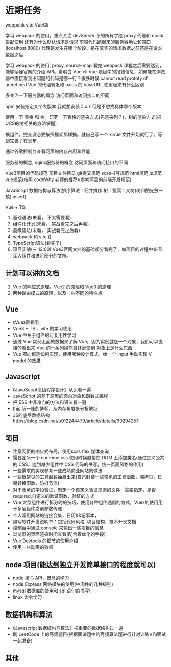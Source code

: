 <!--
 *@Author: x09898 coder_xujie@163.com
 * @Date: 2022-05-09 20:54:40
 * @LastEditors: xujie 1607526161@qq.com
 * @LastEditTime: 2022-12-22 23:14:42
 * @LastEditors: x09898 coder_xujie@163.com
 * @LastEditTime: 2022-12-23 15:43:02
 * @FilePath: \HTML-CSS-Javascript-\待解决的知识点\近期的学习要务.md
 * @Description: 近期的学习任务(面试前需要完成的知识点)
-->
# 近期任务

webpack vite VueCli

学习 webpack 的使用，重点关注 devServer 下的所有字段 proxy 代理和 mock 搭配使用
还有为什么默认请求是请求 前端代码跑起来的服务器地址和端口(localhost:8080)
代理是发生在哪个阶段，是在真实的请求数据之前还是在请求数据之后

学习 webpack 的使用, proxy, source-map
看完 webpack 课程之后需要达到，能够读懂官网的介绍 API。看明白 Vue cli
Vue 项目中的报错信息，如何能在浏览器中直接看到出问题的代码是哪一行？很多时候 cannot read prototy of undefined
Vue 的代理转发和 axios 的 baseURL 使用起来有什么区别

多关注一下服务器的概念
访问页面和访问接口的不同

npm 安装指定某个大版本 我就想安装 5.x.x 但是不想找具体哪个版本

使用一下 表格 和 树，研究一下表格的渲染方式(先渲染列？)，树的渲染方式(把UCS的树相关的方法掌握)

搞组件，完全没必要按照框架那样搞。就自己写一个 x.vue 文件开始就行了。等到完善了在发布

通过谷歌控制台查看网页的内存占用和性能

服务器的概念, nginx服务器的概念
访问页面和访问接口的不同

Vue3项目的代码规范 项目文件目录 git提交规范 scss书写规范 html规范 js规范 vue规范(按照 codeWhy 老师的推荐)(参考阿里的前端开发规范)

JavaScript 数据结构与算法(排序算法：归并排序 树：搜索二叉树(树和图先放一放) insert)

Vue + TS:

 1. 基础语法(未看， 不太需要看)
 2. 组件化开发(未看， 实战看完之后再看)
 3. 高级语法(未看， 实战看完之后看)
 4. webpack 和 vite ()
 5. TypeScript语法(看完了)
 6. 项目实战(三 12:00) Vue3官网文档的基础部分看完了，做项目的过程中查阅深入组件和进阶部分的文档。

## 计划可以讲的文档

1. Vue 的响应式原理，Vue2 的原理和 Vue3 的原理
2. 两种路由模式的原理，以及一些不同的特性点

## Vue

* 《Vue》霍春阳
* Vue3 + TS + vite 的学习使用
* Vue 中关于组件的可复用性学习
* 通过 Vue 实例上面的数据来了解 Vue。因为实例就是一个对象，我们可以直接的看出来 Vue 的一系列操作最终反馈到 对象上是什么东西
* Vue 双向绑定如何实现，使用哪种设计模式。给一个 input 手动实现 V-model 的效果

## Javascript

* 《JavaScript高级程序设计》从头看一遍
* JavaScript 的基于原型的面向对象和函数式编程
* 把 ES6 中非冷门的方法和语法看一遍
* this 阮一峰的博客，从内存角度来分析地址
* JS的底层数据结构 <https://blog.csdn.net/u012244479/article/details/90294257>

## 项目

* 注意网页的响应式布局，使用scss flex 媒体查询
* 需要定义一个 common.css 使用时候直接在 DOM 上添加类名(通过定义公共的 CSS，达到减少组件中 CSS 代码的书写，统一页面风格的作用)
* 一些需求的实现参考一些成熟商业网站的做法
* 一些很常见的工具函数抽离出来(自己封装一些常见的工具函数，深拷贝，日期转换函数，防抖节流)
* 对于表单的字段验证，制定一个自定义验证规则的文件，需要指定，是否required,自定义的验证函数，验证的方式
* Vue 大型组件进行拆分时的技巧，使用各种组件通信的方式，Vuex的使用用于多层组件之前参数传递
* 个人常用网站的链接合集，日历&&记事本，
* 编写软件开发说明书：包括代码风格, 项目结构，技术开发文档
* 控制台中通过 console 来输出一些项目的信息
* 浏览器的页面渲染时间查看(配合着优化的手段)
* Vue Devtools 的细节的使用介绍
* 使用一些动画的效果

## node 项目(能达到独立开发简单接口的程度就可以)

* node 核心 API，概念的学习
* node Express 网络模块的使用(中间件的几种级别)
* mysql 数据库的使用和 sql 语句的书写\
* linux 命令学习

## 数据机构和算法

* 《Javascript 数据结构与算法》把重要的数据结构过一遍
* 刷 LeetCode 上的高频题目(根据面试题中的高频算法题进行针对训练)(和面试一起准备)

## 其他
